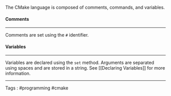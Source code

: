 The CMake language is composed of comments, commands, and variables.
#### Comments
___
Comments are set using the `#` identifier. 

#### Variables 
___
Variables are declared using the `set` method. Arguments are separated using spaces and are stored in a string. See [[Declaring Variables]] for more information. 

___
Tags : #programming #cmake
